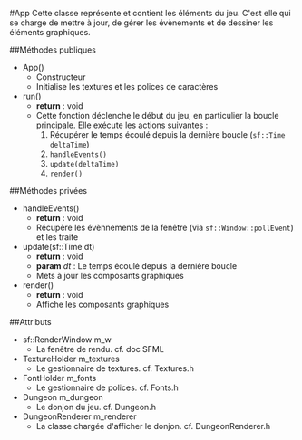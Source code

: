 #App
Cette classe représente et contient les éléments du jeu. C'est elle qui se charge de mettre à jour, de gérer les évènements et de dessiner les éléments graphiques.

##Méthodes publiques
* App()
    * Constructeur
	* Initialise les textures et les polices de caractères
* run()
	* __return__ : void
	* Cette fonction déclenche le début du jeu, en particulier la boucle principale. Elle exécute les actions suivantes :
	    1. Récupérer le temps écoulé depuis la dernière boucle (`sf::Time deltaTime`)
		2. `handleEvents()`
		3. `update(deltaTime)`
		4. `render()`

##Méthodes privées
* handleEvents()
    * __return__ : void
	* Récupère les évènnements de la fenêtre (via `sf::Window::pollEvent`) et les traite
* update(sf::Time dt)
    * __return__ : void
	* __param__ _dt_ : Le temps écoulé depuis la dernière boucle
	* Mets à jour les composants graphiques
* render()
	* __return__ : void
	* Affiche les composants graphiques

##Attributs
* sf::RenderWindow m_w
    * La fenêtre de rendu. cf. doc SFML
* TextureHolder m_textures
    * Le gestionnaire de textures. cf. Textures.h
* FontHolder m_fonts
    * Le gestionnaire de polices. cf. Fonts.h
* Dungeon m_dungeon
    * Le donjon du jeu. cf. Dungeon.h
* DungeonRenderer m_renderer
    * La classe chargée d'afficher le donjon. cf. DungeonRenderer.h
